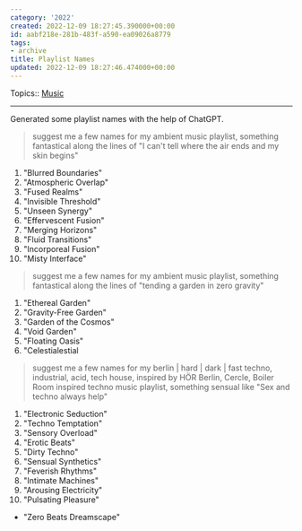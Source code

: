 ```yaml
---
category: '2022'
created: 2022-12-09 18:27:45.390000+00:00
id: aabf218e-281b-483f-a590-ea09026a8779
tags:
- archive
title: Playlist Names
updated: 2022-12-09 18:27:46.474000+00:00
---
```

   
Topics:: [Music](../unsorted/music.md)   
   
   
---   
   
Generated some playlist names with the help of ChatGPT.   
   
> suggest me a few names for my ambient music playlist, something fantastical along the lines of "I can't tell where the air ends and my skin begins"   
   
1.  "Blurred Boundaries"   
2.  "Atmospheric Overlap"   
3.  "Fused Realms"   
4.  "Invisible Threshold"   
5.  "Unseen Synergy"   
6.  "Effervescent Fusion"   
7.  "Merging Horizons"   
8.  "Fluid Transitions"   
9.  "Incorporeal Fusion"   
10.  "Misty Interface"   
   
> suggest me a few names for my ambient music playlist, something fantastical along the lines of "tending a garden in zero gravity"   
   
1.  "Ethereal Garden"   
2.  "Gravity-Free Garden"   
3.  "Garden of the Cosmos"   
4.  "Void Garden"   
5.  "Floating Oasis"   
6.  "Celestialestial   
   
> suggest me a few names for my berlin | hard | dark | fast techno, industrial, acid, tech house, inspired by HÖR Berlin, Cercle, Boiler Room inspired techno music playlist, something sensual like "Sex and techno always help"   
   
1.  "Electronic Seduction"   
2.  "Techno Temptation"   
3.  "Sensory Overload"   
4.  "Erotic Beats"   
5.  "Dirty Techno"   
6.  "Sensual Synthetics"   
7.  "Feverish Rhythms"   
8.  "Intimate Machines"   
9.  "Arousing Electricity"   
10.  "Pulsating Pleasure"   
   
   
- "Zero Beats Dreamscape"